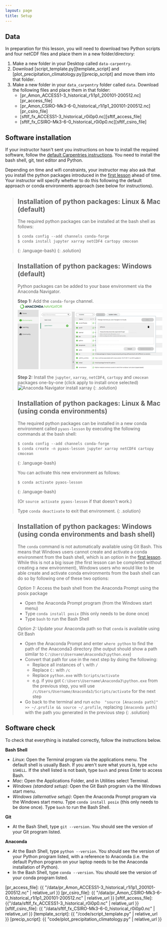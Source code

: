 ```yaml
---
layout: page
title: Setup
---
```


## Data

In preparation for this lesson,
you will need to download two Python scripts and four netCDF files and place them in a new folder/directory:

1. Make a new folder in your Desktop called `data-carpentry`.
2. Download [script_template.py][template_script] and [plot_precipitation_climatology.py][precip_script] and move them into that folder.
3. Make a new folder in your `data_carpentry` folder called `data`.
   Download the following files and place them in that folder:
   - [pr_Amon_ACCESS1-3_historical_r1i1p1_200101-200512.nc][pr_access_file]
   - [pr_Amon_CSIRO-Mk3-6-0_historical_r1i1p1_200101-200512.nc][pr_csiro_file]
   - [sftlf_fx_ACCESS1-3_historical_r0i0p0.nc][sftlf_access_file]
   - [sftlf_fx_CSIRO-Mk3-6-0_historical_r0i0p0.nc][sftlf_csiro_file]


## Software installation

If your instructor hasn't sent you instructions on how to install the required software,
follow the [default Carpentries instructions](https://carpentries.github.io/workshop-template/#setup).
You need to install the bash shell, git, text editor and Python.

Depending on time and wifi constraints,
your instructor may also ask that you install the python packages introduced in the
[first lesson](https://carpentrieslab.github.io/python-aos-lesson/01-conda/index.html)
ahead of time.
Your instructor will specify whether to do this following the default approach
or conda environments approach (see below for instructions).

> ## Installation of python packages: Linux & Mac (default)
>
> The required python packages can be installed at the bash shell as follows:
> ~~~
> $ conda config --add channels conda-forge
> $ conda install jupyter xarray netCDF4 cartopy cmocean
> ~~~
> {: .language-bash}
{: .solution}

> ## Installation of python packages: Windows (default)
>
> Python packages can be added to your base environment via the Anaconda Navigator.
>
> **Step 1:** Add the `conda-forge` channel. 
> ![Anaconda Navigator add conda-forge](fig/01-navigator-conda-forge.png)
>
> **Step 2:** Install the `jupyter`, `xarray`, `netCDF4`, `cartopy` and `cmocean`
> packages one-by-one (click apply to install once selected)
> ![Anaconda Navigator install xarray](fig/01-navigator-xarray.png)
{: .solution}

> ## Installation of python packages: Linux & Mac (using conda environments)
>
> The required python packages can be installed in a new conda environment
> called `pyaos-lesson` by executing the following commands at the bash shell:
> ~~~
> $ conda config --add channels conda-forge
> $ conda create -n pyaos-lesson jupyter xarray netCDF4 cartopy cmocean
> ~~~
> {: .language-bash}
>
> You can activate this new environment as follows:
> ~~~
> $ conda activate pyaos-lesson
> ~~~
> {: .language-bash}
>
> (Or `source activate pyaos-lesson` if that doesn't work.)
>
> Type `conda deactivate` to exit that environment.
{: .solution}

> ## Installation of python packages: Windows (using conda environments and bash shell)
>
> The `conda` command is not automatically available using Git Bash.
> This means that Windows users cannot create and activate a conda environment from the bash shell,
> which is an option in the [first lesson](https://carpentrieslab.github.io/python-aos-lesson/01-conda/index.html).
> While this is not a big issue (the first lesson can be completed without creating a new environment),
> Windows users who would like to be able create and activate conda environments from the bash shell
> can do so by following one of these two options:
>
> *Option 1:* Access the bash shell from the Anaconda Prompt using the posix package
>
> * Open the Anaconda Prompt program (from the Windows start menu)
> * Type `conda install posix` (this only needs to be done once)
> * Type `bash` to run the Bash Shell
>
> *Option 2:* Update your Anaconda path so that `conda` is available using Git Bash
>
> * Open the Anaconda Prompt and enter `where python` to find the path of the Anaconda3 directory (the output should show a path similar to `C:\Users\Username\Anaconda3\python.exe`)
> * Convert that path for use in the next step by doing the following:
>    * Replace all instances of `\` with `/`
>    * Replace `C:` with `/c`
>    * Replace `python.exe` with `Scripts/activate`
>    * e.g. if you got `C:\Users\Username\Anaconda3\python.exe` from the previous step, you will use `/c/Users/Username/Anaconda3/Scripts/activate` for the next step
> * Go back to the terminal and run `echo  "source [Anaconda path]" >> ~/.profile && source ~/.profile`, replacing `[Anaconda path]` with the path you generated in the previous step
{: .solution}

## Software check

To check that everything is installed correctly, follow the instructions below.

**Bash Shell**

* *Linux*: Open the Terminal program via the applications menu. The default shell is usually Bash. If you aren't sure what yours is, type `echo $SHELL`. If the shell listed is not bash, type `bash` and press Enter to access Bash.
* *Mac*: Open the Applications Folder, and in Utilities select Terminal.
* *Windows (standard setup)*: Open the Git Bash program via the Windows start menu.
* *Windows (alternative setup)*: Open the Anaconda Prompt program via the Windows start menu. Type `conda install posix` (this only needs to be done once). Type `bash` to run the Bash Shell.

**Git**

* At the Bash Shell, type `git --version`. You should see the version of your Git program listed. 

**Anaconda**

* At the Bash Shell, type `python --version`. You should see the version of your Python program listed, with a reference to Anaconda (i.e. the default Python program on your laptop needs to be the Anaconda installation of Python).
* In the Bash Shell, type `conda --version`. You should see the version of your conda program listed.



[pr_access_file]: {{ "/data/pr_Amon_ACCESS1-3_historical_r1i1p1_200101-200512.nc" | relative_url }}
[pr_csiro_file]: {{ "/data/pr_Amon_CSIRO-Mk3-6-0_historical_r1i1p1_200101-200512.nc" | relative_url }}
[sftlf_access_file]: {{"/data/sftlf_fx_ACCESS1-3_historical_r0i0p0.nc" | relative_url }}
[sftlf_csiro_file]: {{ "/data/sftlf_fx_CSIRO-Mk3-6-0_historical_r0i0p0.nc" | relative_url }}
[template_script]: {{ "/code/script_template.py" | relative_url }}
[precip_script]: {{ "code/plot_precipitation_climatology.py" | relative_url }}
